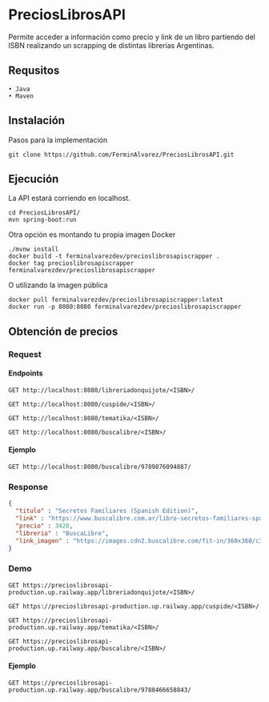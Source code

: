# PreciosLibrosAPI
Permite acceder a información como precio y link de un libro partiendo del ISBN realizando un scrapping de distintas librerías Argentinas.

## Requsitos
    • Java    
    • Maven

## Instalación
Pasos para la implementación

```shell
git clone https://github.com/FerminAlvarez/PreciosLibrosAPI.git
```
## Ejecución
La API estará corriendo en localhost.

```shell
cd PreciosLibrosAPI/
mvn spring-boot:run
```

Otra opción es montando tu propia imagen Docker
```shell
./mvnw install   
docker build -t ferminalvarezdev/precioslibrosapiscrapper .
docker tag precioslibrosapiscrapper ferminalvarezdev/precioslibrosapiscrapper
```
O utilizando la imagen pública
```shell
docker pull ferminalvarezdev/precioslibrosapiscrapper:latest
docker run -p 8080:8080 ferminalvarezdev/precioslibrosapiscrapper
```

## Obtención de precios

### Request
#### Endpoints

`GET http://localhost:8080/libreriadonquijote/<ISBN>/`

`GET http://localhost:8080/cuspide/<ISBN>/`

`GET http://localhost:8080/tematika/<ISBN>/`

`GET http://localhost:8080/buscalibre/<ISBN>/`

#### Ejemplo

`GET http://localhost:8080/buscalibre/9789876094887/`
   
### Response

```json
{
  "titulo" : "Secretos Familiares (Spanish Edition)",
  "link" : "https://www.buscalibre.com.ar/libro-secretos-familiares-spanish-edition/9789876094887/p/46864022",
  "precio" : 3420,
  "libreria" : "BuscaLibre",
  "link_imagen" : "https://images.cdn2.buscalibre.com/fit-in/360x360/c3/7b/c37b396e223c79991334515c594654a6.jpg"
}
```

### Demo
`GET https://precioslibrosapi-production.up.railway.app/libreriadonquijote/<ISBN>/`

`GET https://precioslibrosapi-production.up.railway.app/cuspide/<ISBN>/`

`GET https://precioslibrosapi-production.up.railway.app/tematika/<ISBN>/`

`GET https://precioslibrosapi-production.up.railway.app/buscalibre/<ISBN>/`

#### Ejemplo
`GET https://precioslibrosapi-production.up.railway.app/buscalibre/9788466658843/`
